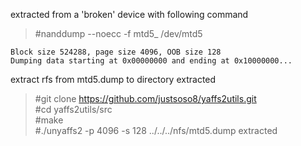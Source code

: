 extracted from a 'broken' device with following command
>#nanddump --noecc -f mtd5_ /dev/mtd5  
```
Block size 524288, page size 4096, OOB size 128  
Dumping data starting at 0x00000000 and ending at 0x10000000...
```

extract rfs from mtd5.dump to directory extracted
>#git clone https://github.com/justsoso8/yaffs2utils.git  
>#cd yaffs2utils/src  
>#make  
>#./unyaffs2 -p 4096 -s 128  ../../../nfs/mtd5.dump extracted
